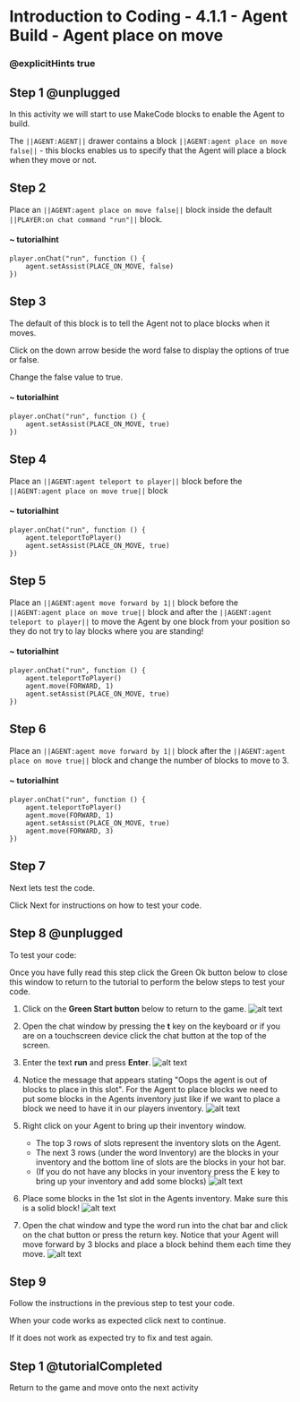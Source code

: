 # Introduction to Coding - 4.1.1 - Agent Build - Agent place on move

### @explicitHints true

## Step 1 @unplugged
In this activity we will start to use MakeCode blocks to enable the Agent to build.

The ``||AGENT:AGENT||`` drawer contains a block ``||AGENT:agent place on move false||`` - this blocks enables us to specify that the Agent will place a block when they move or not.

## Step 2
Place an ``||AGENT:agent place on move false||``  block inside the default ``||PLAYER:on chat command "run"||`` block.
#### ~ tutorialhint
```blocks
player.onChat("run", function () {
    agent.setAssist(PLACE_ON_MOVE, false)
})
```

## Step 3
The default of this block is to tell the Agent not to place blocks when it moves.

Click on the down arrow beside the word false to display the options of true or false.

Change the false value to true.
#### ~ tutorialhint
```blocks 
player.onChat("run", function () {
    agent.setAssist(PLACE_ON_MOVE, true)
})
```

## Step 4
Place an ``||AGENT:agent teleport to player||`` block before the ``||AGENT:agent place on move true||`` block
#### ~ tutorialhint
```blocks 
player.onChat("run", function () {
    agent.teleportToPlayer()
    agent.setAssist(PLACE_ON_MOVE, true)
})
```

## Step 5
Place an ``||AGENT:agent move forward by 1||`` block before the ``||AGENT:agent place on move true||`` block and after the ``||AGENT:agent teleport to player||`` to move the Agent by one block from your position so they do not try to lay blocks where you are standing!
#### ~ tutorialhint
```blocks 
player.onChat("run", function () {
    agent.teleportToPlayer()
    agent.move(FORWARD, 1)
    agent.setAssist(PLACE_ON_MOVE, true)
})
```

## Step 6
Place an ``||AGENT:agent move forward by 1||`` block after the ``||AGENT:agent place on move true||`` block and change the number of blocks to move to 3.

#### ~ tutorialhint
```blocks 
player.onChat("run", function () {
    agent.teleportToPlayer()
    agent.move(FORWARD, 1)
    agent.setAssist(PLACE_ON_MOVE, true)
	agent.move(FORWARD, 3)
})
```

## Step 7
Next lets test the code.

Click Next for instructions on how to test your code.

## Step 8 @unplugged
To test your code:

Once you have fully read this step click the Green Ok button below to close this window to return to the tutorial to perform the below steps to test your code.

1. Click on the **Green Start button** below to return to the game.
![alt text](https://intro.codingcredentials.com/Lesson3/3.1.1/images/4.jpg?raw=true "Start")


2. Open the chat window by pressing the **t** key on the keyboard or if you are on a touchscreen device click the chat button at the top of the screen.


3. Enter the text **run** and press **Enter**.
![alt text](https://intro.codingcredentials.com/Lesson4/4.1.1/images/1.jpg?raw=true "Run")


4. Notice the message that appears stating "Oops the agent is out of blocks to place in this slot". For the Agent to place blocks we need to put some blocks in the Agents inventory just like if we want to place a block we need to have it in our players inventory.
![alt text](https://intro.codingcredentials.com/Lesson4/4.1.1/images/2.jpg?raw=true "Run")


5. Right click on your Agent to bring up their inventory window. 
	- The top 3 rows of slots represent the inventory slots on the Agent. 
	- The next 3 rows (under the word Inventory) are the blocks in your inventory and the bottom line of slots are the blocks in your hot bar.
	- (If you do not have any blocks in your inventory press the E key to bring up your inventory and add some blocks)
![alt text](https://intro.codingcredentials.com/Lesson4/4.1.1/images/3.jpg?raw=true "Run")


6. Place some blocks in the 1st slot in the Agents inventory. Make sure this is a solid block!
![alt text](https://intro.codingcredentials.com/Lesson4/4.1.1/images/4.jpg?raw=true "Run")


7. Open the chat window and type the word run into the chat bar and click on the chat button or press the return key. Notice that your Agent will move forward by 3 blocks and place a block behind them each time they move.
![alt text](https://intro.codingcredentials.com/Lesson4/4.1.1/images/5.jpg?raw=true "Run")

## Step 9
Follow the instructions in the previous step to test your code.

When your code works as expected click next to continue.

If it does not work as expected try to fix and test again.

## Step 1 @tutorialCompleted
Return to the game and move onto the next activity
